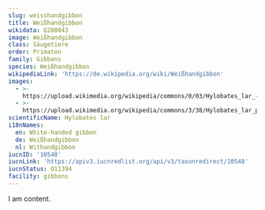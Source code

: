 ```yaml
---
slug: weisshandgibbon
title: Weißhandgibbon
wikidata: Q208043
image: Weißhandgibbon
class: Säugetiere
order: Primaten
family: Gibbons
species: Weißhandgibbon
wikipediaLink: 'https://de.wikipedia.org/wiki/Weißhandgibbon'
images:
  - >-
    https://upload.wikimedia.org/wikipedia/commons/0/03/Hylobates_lar_-_Kaeng_Krachan_WB.jpg
  - >-
    https://upload.wikimedia.org/wikipedia/commons/3/38/Hylobates_lar_pair_of_white_and_black_01.jpg
scientificName: Hylobates lar
i18nNames:
  en: White-handed gibbon
  de: Weißhandgibbon
  nl: Withandgibbon
iucnID: '10548'
iucnLink: 'https://apiv3.iucnredlist.org/api/v3/taxonredirect/10548'
iucnStatus: Q11394
facility: gibbons
---
```


I am content.
